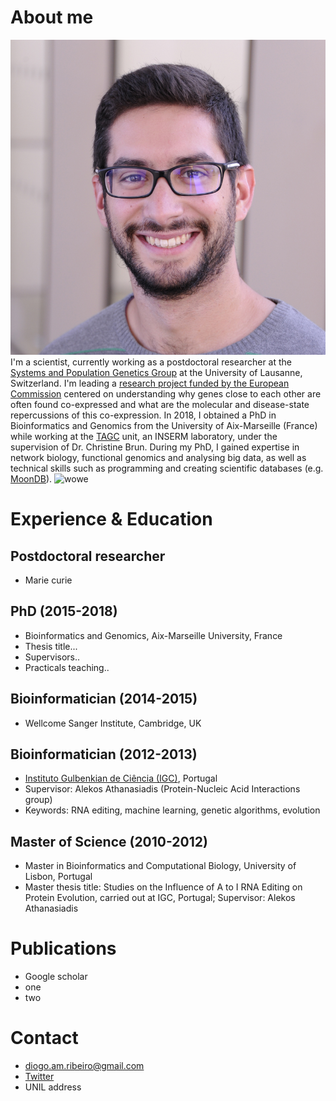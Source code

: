 
# About me
![photo](images/photo.JPG "Diogo Ribeiro")
I'm a scientist, currently working as a postdoctoral researcher at the [Systems and Population Genetics Group](https://odelaneau.github.io/lap-page/) at the University of Lausanne, Switzerland.
I'm leading a [research project funded by the European Commission](https://cordis.europa.eu/project/id/885998/) centered on understanding why genes close to each other are often found co-expressed and what are the molecular and disease-state repercussions of this co-expression.
In 2018, I obtained a PhD in Bioinformatics and Genomics from the University of Aix-Marseille (France) while working at the [TAGC](https://tagc.univ-amu.fr/) unit, an INSERM laboratory, under the supervision of Dr. Christine Brun. During my PhD, I gained expertise in network biology, functional genomics and analysing big data, as well as technical skills such as programming and creating scientific databases (e.g. [MoonDB](http://moondb.hb.univ-amu.fr/)).
![wowe](images/IMG_2993.JPG "Amazing photo")
# Experience & Education
## Postdoctoral researcher
- Marie curie
## PhD (2015-2018)
- Bioinformatics and Genomics, Aix-Marseille University, France
- Thesis title...
- Supervisors..
- Practicals teaching..
## Bioinformatician (2014-2015)
- Wellcome Sanger Institute, Cambridge, UK
## Bioinformatician (2012-2013)
- [Instituto Gulbenkian de Ciência (IGC)](https://gulbenkian.pt/ciencia/), Portugal
- Supervisor: Alekos Athanasiadis (Protein-Nucleic Acid Interactions group)
- Keywords: RNA editing, machine learning, genetic algorithms, evolution
## Master of Science (2010-2012)
- Master in Bioinformatics and Computational Biology, University of Lisbon, Portugal
- Master thesis title: Studies on the Influence of A to I RNA Editing on Protein Evolution, carried out at IGC, Portugal; Supervisor: Alekos Athanasiadis
# Publications
- Google scholar
- one
- two
# Contact
- <diogo.am.ribeiro@gmail.com>
- [Twitter](https://twitter.com/Diogo_M_Ribeiro)
- UNIL address
